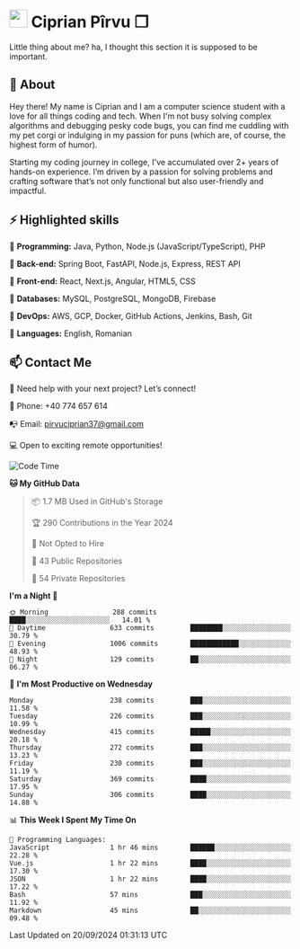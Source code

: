 # <img height="32px" src="https://user-images.githubusercontent.com/74038190/216122041-518ac897-8d92-4c6b-9b3f-ca01dcaf38ee.png"> Ciprian Pîrvu ❐ </h1>

Little thing about me? ha, I thought this section it is supposed to be important.

## 🧐 About

Hey there! My name is Ciprian and I am a computer science student with a love for all things coding and tech. When I'm not busy solving complex algorithms and debugging pesky code bugs, you can find me cuddling with my pet corgi or indulging in my passion for puns (which are, of course, the highest form of humor).

Starting my coding journey in college, I've accumulated over 2+ years of hands-on experience. I’m driven by a passion for solving problems and crafting software that’s not only functional but also user-friendly and impactful.


## ⚡ Highlighted skills

🎯 **Programming:** Java, Python, Node.js (JavaScript/TypeScript), PHP

🎯 **Back-end:** Spring Boot, FastAPI, Node.js, Express, REST API

🎯 **Front-end:** React, Next.js, Angular, HTML5, CSS

🎯 **Databases:** MySQL, PostgreSQL, MongoDB, Firebase

🎯 **DevOps:** AWS, GCP, Docker, GitHub Actions, Jenkins, Bash, Git

🎯 **Languages:** English, Romanian



## 📫 Contact Me

🤝 Need help with your next project? Let’s connect!

📱 Phone: +40 774 657 614

📭 Email: pirvuciprian37@gmail.com


💻 Open to exciting remote opportunities!

<!--START_SECTION:waka-->
![Code Time](http://img.shields.io/badge/Code%20Time-2%2C134%20hrs%202%20mins-blue)

**🐱 My GitHub Data** 

> 📦 1.7 MB Used in GitHub's Storage 
 > 
> 🏆 290 Contributions in the Year 2024
 > 
> 🚫 Not Opted to Hire
 > 
> 📜 43 Public Repositories 
 > 
> 🔑 54 Private Repositories 
 > 
**I'm a Night 🦉** 

```text
🌞 Morning                288 commits         ████░░░░░░░░░░░░░░░░░░░░░   14.01 % 
🌆 Daytime                633 commits         ████████░░░░░░░░░░░░░░░░░   30.79 % 
🌃 Evening                1006 commits        ████████████░░░░░░░░░░░░░   48.93 % 
🌙 Night                  129 commits         ██░░░░░░░░░░░░░░░░░░░░░░░   06.27 % 
```
📅 **I'm Most Productive on Wednesday** 

```text
Monday                   238 commits         ███░░░░░░░░░░░░░░░░░░░░░░   11.58 % 
Tuesday                  226 commits         ███░░░░░░░░░░░░░░░░░░░░░░   10.99 % 
Wednesday                415 commits         █████░░░░░░░░░░░░░░░░░░░░   20.18 % 
Thursday                 272 commits         ███░░░░░░░░░░░░░░░░░░░░░░   13.23 % 
Friday                   230 commits         ███░░░░░░░░░░░░░░░░░░░░░░   11.19 % 
Saturday                 369 commits         ████░░░░░░░░░░░░░░░░░░░░░   17.95 % 
Sunday                   306 commits         ████░░░░░░░░░░░░░░░░░░░░░   14.88 % 
```


📊 **This Week I Spent My Time On** 

```text
💬 Programming Languages: 
JavaScript               1 hr 46 mins        ██████░░░░░░░░░░░░░░░░░░░   22.28 % 
Vue.js                   1 hr 22 mins        ████░░░░░░░░░░░░░░░░░░░░░   17.30 % 
JSON                     1 hr 22 mins        ████░░░░░░░░░░░░░░░░░░░░░   17.22 % 
Bash                     57 mins             ███░░░░░░░░░░░░░░░░░░░░░░   11.92 % 
Markdown                 45 mins             ██░░░░░░░░░░░░░░░░░░░░░░░   09.48 % 
```


 Last Updated on 20/09/2024 01:31:13 UTC
<!--END_SECTION:waka-->
